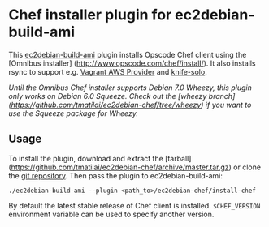 # Chef installer plugin for ec2debian-build-ami

This [ec2debian-build-ami](https://github.com/andsens/ec2debian-build-ami)
plugin installs Opscode Chef client using the [Omnibus installer]
(http://www.opscode.com/chef/install/). It also installs rsync to support e.g.
[Vagrant AWS Provider](https://github.com/mitchellh/vagrant-aws) and
[knife-solo](http://matschaffer.github.com/knife-solo/).

*Until the Omnibus Chef installer supports Debian 7.0 Wheezy, this plugin only
works on Debian 6.0 Squeeze. Check out the [wheezy branch]
(https://github.com/tmatilai/ec2debian-chef/tree/wheezy) if you want to use
the Squeeze package for Wheezy.*


## Usage

To install the plugin, download and extract the [tarball]
 (https://github.com/tmatilai/ec2debian-chef/archive/master.tar.gz)
or clone the [git repository](https://github.com/tmatilai/ec2debian-chef).
Then pass the plugin to ec2debian-build-ami:

    ./ec2debian-build-ami --plugin <path_to>/ec2debian-chef/install-chef

By default the latest stable release of Chef client is installed.
`$CHEF_VERSION` environment variable can be used to specify another version.
